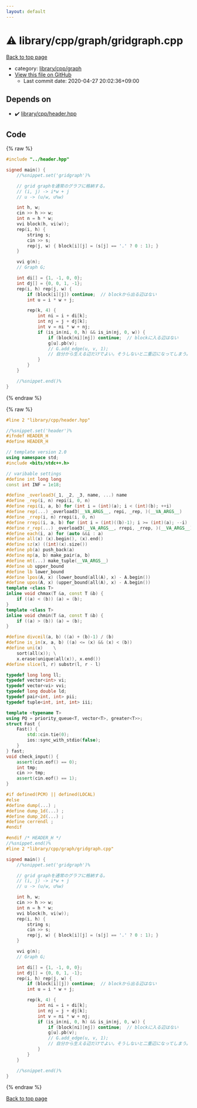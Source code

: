 ```yaml
---
layout: default
---
```


<!-- mathjax config similar to math.stackexchange -->
<script type="text/javascript" async
  src="https://cdnjs.cloudflare.com/ajax/libs/mathjax/2.7.5/MathJax.js?config=TeX-MML-AM_CHTML">
</script>
<script type="text/x-mathjax-config">
  MathJax.Hub.Config({
    TeX: { equationNumbers: { autoNumber: "AMS" }},
    tex2jax: {
      inlineMath: [ ['$','$'] ],
      processEscapes: true
    },
    "HTML-CSS": { matchFontHeight: false },
    displayAlign: "left",
    displayIndent: "2em"
  });
</script>

<script type="text/javascript" src="https://cdnjs.cloudflare.com/ajax/libs/jquery/3.4.1/jquery.min.js"></script>
<script src="https://cdn.jsdelivr.net/npm/jquery-balloon-js@1.1.2/jquery.balloon.min.js" integrity="sha256-ZEYs9VrgAeNuPvs15E39OsyOJaIkXEEt10fzxJ20+2I=" crossorigin="anonymous"></script>
<script type="text/javascript" src="../../../../assets/js/copy-button.js"></script>
<link rel="stylesheet" href="../../../../assets/css/copy-button.css" />


# :warning: library/cpp/graph/gridgraph.cpp

<a href="../../../../index.html">Back to top page</a>

* category: <a href="../../../../index.html#df01edd2bf6d13defce1efe9440d670c">library/cpp/graph</a>
* <a href="{{ site.github.repository_url }}/blob/master/library/cpp/graph/gridgraph.cpp">View this file on GitHub</a>
    - Last commit date: 2020-04-27 20:02:36+09:00




## Depends on

* :heavy_check_mark: <a href="../header.hpp.html">library/cpp/header.hpp</a>


## Code

<a id="unbundled"></a>
{% raw %}
```cpp
#include "../header.hpp"

signed main() {
    //%snippet.set('gridgraph')%

    // grid graphを通常のグラフに格納する。
    // (i, j) -> i*w + j
    // u -> (u/w, u%w)

    int h, w;
    cin >> h >> w;
    int n = h * w;
    vvi block(h, vi(w));
    rep(i, h) {
        string s;
        cin >> s;
        rep(j, w) { block[i][j] = (s[j] == '.' ? 0 : 1); }
    }

    vvi g(n);
    // Graph G;

    int di[] = {1, -1, 0, 0};
    int dj[] = {0, 0, 1, -1};
    rep(i, h) rep(j, w) {
        if (block[i][j]) continue;  // blockから出る辺はない
        int u = i * w + j;

        rep(k, 4) {
            int ni = i + di[k];
            int nj = j + dj[k];
            int v = ni * w + nj;
            if (is_in(ni, 0, h) && is_in(nj, 0, w)) {
                if (block[ni][nj]) continue;  // blockに入る辺はない
                g[u].pb(v);
                // G.add_edge(u, v, 1);
                // 自分から生える辺だけでよい。そうしないと二重辺になってしまう。
            }
        }
    }

    //%snippet.end()%
}

```
{% endraw %}

<a id="bundled"></a>
{% raw %}
```cpp
#line 2 "library/cpp/header.hpp"

//%snippet.set('header')%
#ifndef HEADER_H
#define HEADER_H

// template version 2.0
using namespace std;
#include <bits/stdc++.h>

// varibable settings
#define int long long
const int INF = 1e18;

#define _overload3(_1, _2, _3, name, ...) name
#define _rep(i, n) repi(i, 0, n)
#define repi(i, a, b) for (int i = (int)(a); i < (int)(b); ++i)
#define rep(...) _overload3(__VA_ARGS__, repi, _rep, )(__VA_ARGS__)
#define _rrep(i, n) rrepi(i, 0, n)
#define rrepi(i, a, b) for (int i = (int)((b)-1); i >= (int)(a); --i)
#define r_rep(...) _overload3(__VA_ARGS__, rrepi, _rrep, )(__VA_ARGS__)
#define each(i, a) for (auto &&i : a)
#define all(x) (x).begin(), (x).end()
#define sz(x) ((int)(x).size())
#define pb(a) push_back(a)
#define mp(a, b) make_pair(a, b)
#define mt(...) make_tuple(__VA_ARGS__)
#define ub upper_bound
#define lb lower_bound
#define lpos(A, x) (lower_bound(all(A), x) - A.begin())
#define upos(A, x) (upper_bound(all(A), x) - A.begin())
template <class T>
inline void chmax(T &a, const T &b) {
    if ((a) < (b)) (a) = (b);
}
template <class T>
inline void chmin(T &a, const T &b) {
    if ((a) > (b)) (a) = (b);
}

#define divceil(a, b) ((a) + (b)-1) / (b)
#define is_in(x, a, b) ((a) <= (x) && (x) < (b))
#define uni(x)    \
    sort(all(x)); \
    x.erase(unique(all(x)), x.end())
#define slice(l, r) substr(l, r - l)

typedef long long ll;
typedef vector<int> vi;
typedef vector<vi> vvi;
typedef long double ld;
typedef pair<int, int> pii;
typedef tuple<int, int, int> iii;

template <typename T>
using PQ = priority_queue<T, vector<T>, greater<T>>;
struct Fast {
    Fast() {
        std::cin.tie(0);
        ios::sync_with_stdio(false);
    }
} fast;
void check_input() {
    assert(cin.eof() == 0);
    int tmp;
    cin >> tmp;
    assert(cin.eof() == 1);
}

#if defined(PCM) || defined(LOCAL)
#else
#define dump(...) ;
#define dump_1d(...) ;
#define dump_2d(...) ;
#define cerrendl ;
#endif

#endif /* HEADER_H */
//%snippet.end()%
#line 2 "library/cpp/graph/gridgraph.cpp"

signed main() {
    //%snippet.set('gridgraph')%

    // grid graphを通常のグラフに格納する。
    // (i, j) -> i*w + j
    // u -> (u/w, u%w)

    int h, w;
    cin >> h >> w;
    int n = h * w;
    vvi block(h, vi(w));
    rep(i, h) {
        string s;
        cin >> s;
        rep(j, w) { block[i][j] = (s[j] == '.' ? 0 : 1); }
    }

    vvi g(n);
    // Graph G;

    int di[] = {1, -1, 0, 0};
    int dj[] = {0, 0, 1, -1};
    rep(i, h) rep(j, w) {
        if (block[i][j]) continue;  // blockから出る辺はない
        int u = i * w + j;

        rep(k, 4) {
            int ni = i + di[k];
            int nj = j + dj[k];
            int v = ni * w + nj;
            if (is_in(ni, 0, h) && is_in(nj, 0, w)) {
                if (block[ni][nj]) continue;  // blockに入る辺はない
                g[u].pb(v);
                // G.add_edge(u, v, 1);
                // 自分から生える辺だけでよい。そうしないと二重辺になってしまう。
            }
        }
    }

    //%snippet.end()%
}

```
{% endraw %}

<a href="../../../../index.html">Back to top page</a>

